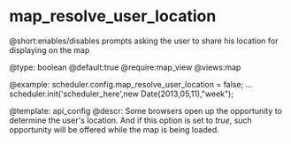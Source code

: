 map_resolve_user_location
=============
@short:enables/disables prompts asking the user to share his location for displaying on the map
	

@type: boolean
@default:true
@require:map_view
@views:map

@example:
scheduler.config.map_resolve_user_location = false;
...
scheduler.init('scheduler_here',new Date(2013,05,11),"week");

@template:	api_config
@descr:
Some browsers open up the opportunity to determine the user's location. And if this option is set to *true*, such opportunity will be offered while the map is being loaded.


